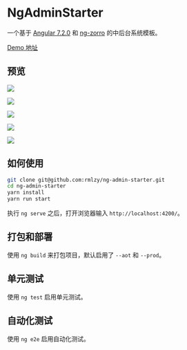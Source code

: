 # NgAdminStarter

一个基于 [Angular 7.2.0](https://github.com/angular/angular) 和 [ng-zorro](https://github.com/NG-ZORRO/ng-zorro-antd) 的中后台系统模板。

[Demo 地址](https://fs-coder.github.io/ng-admin-starter/)

## 预览

![](./doc/sample1.png)

![](./doc/sample2.png)

![](./doc/sample3.png)

![](./doc/sample4.png)

![](./doc/sample5.png)

## 如何使用

```bash
git clone git@github.com:rmlzy/ng-admin-starter.git
cd ng-admin-starter
yarn install
yarn run start
```

执行 `ng serve` 之后，打开浏览器输入 `http://localhost:4200/`。

## 打包和部署

使用 `ng build` 来打包项目，默认启用了 `--aot` 和 `--prod`。

## 单元测试

使用 `ng test` 启用单元测试。

## 自动化测试

使用 `ng e2e` 启用自动化测试。
